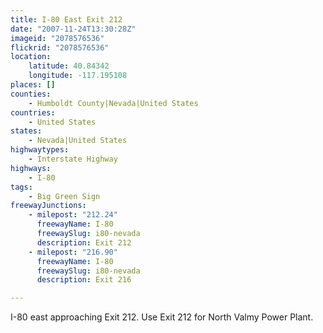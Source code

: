 ```yaml
---
title: I-80 East Exit 212
date: "2007-11-24T13:30:28Z"
imageid: "2078576536"
flickrid: "2078576536"
location:
    latitude: 40.84342
    longitude: -117.195108
places: []
counties:
    - Humboldt County|Nevada|United States
countries:
    - United States
states:
    - Nevada|United States
highwaytypes:
    - Interstate Highway
highways:
    - I-80
tags:
    - Big Green Sign
freewayJunctions:
    - milepost: "212.24"
      freewayName: I-80
      freewaySlug: i80-nevada
      description: Exit 212
    - milepost: "216.90"
      freewayName: I-80
      freewaySlug: i80-nevada
      description: Exit 216

---
```

I-80 east approaching Exit 212.  Use Exit 212 for North Valmy Power Plant.